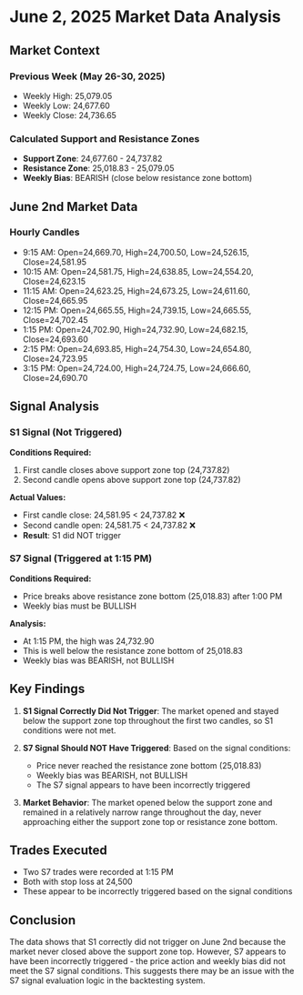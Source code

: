 # June 2, 2025 Market Data Analysis

## Market Context

### Previous Week (May 26-30, 2025)
- Weekly High: 25,079.05
- Weekly Low: 24,677.60
- Weekly Close: 24,736.65

### Calculated Support and Resistance Zones
- **Support Zone**: 24,677.60 - 24,737.82
- **Resistance Zone**: 25,018.83 - 25,079.05
- **Weekly Bias**: BEARISH (close below resistance zone bottom)

## June 2nd Market Data

### Hourly Candles
- 9:15 AM: Open=24,669.70, High=24,700.50, Low=24,526.15, Close=24,581.95
- 10:15 AM: Open=24,581.75, High=24,638.85, Low=24,554.20, Close=24,623.15
- 11:15 AM: Open=24,623.25, High=24,673.25, Low=24,611.60, Close=24,665.95
- 12:15 PM: Open=24,665.55, High=24,739.15, Low=24,665.55, Close=24,702.45
- 1:15 PM: Open=24,702.90, High=24,732.90, Low=24,682.15, Close=24,693.60
- 2:15 PM: Open=24,693.85, High=24,754.30, Low=24,654.80, Close=24,723.95
- 3:15 PM: Open=24,724.00, High=24,724.75, Low=24,666.60, Close=24,690.70

## Signal Analysis

### S1 Signal (Not Triggered)
**Conditions Required:**
1. First candle closes above support zone top (24,737.82)
2. Second candle opens above support zone top (24,737.82)

**Actual Values:**
- First candle close: 24,581.95 < 24,737.82 ❌
- Second candle open: 24,581.75 < 24,737.82 ❌
- **Result**: S1 did NOT trigger

### S7 Signal (Triggered at 1:15 PM)
**Conditions Required:**
- Price breaks above resistance zone bottom (25,018.83) after 1:00 PM
- Weekly bias must be BULLISH

**Analysis:**
- At 1:15 PM, the high was 24,732.90
- This is well below the resistance zone bottom of 25,018.83
- Weekly bias was BEARISH, not BULLISH

## Key Findings

1. **S1 Signal Correctly Did Not Trigger**: The market opened and stayed below the support zone top throughout the first two candles, so S1 conditions were not met.

2. **S7 Signal Should NOT Have Triggered**: Based on the signal conditions:
   - Price never reached the resistance zone bottom (25,018.83)
   - Weekly bias was BEARISH, not BULLISH
   - The S7 signal appears to have been incorrectly triggered

3. **Market Behavior**: The market opened below the support zone and remained in a relatively narrow range throughout the day, never approaching either the support zone top or resistance zone bottom.

## Trades Executed
- Two S7 trades were recorded at 1:15 PM
- Both with stop loss at 24,500
- These appear to be incorrectly triggered based on the signal conditions

## Conclusion

The data shows that S1 correctly did not trigger on June 2nd because the market never closed above the support zone top. However, S7 appears to have been incorrectly triggered - the price action and weekly bias did not meet the S7 signal conditions. This suggests there may be an issue with the S7 signal evaluation logic in the backtesting system.